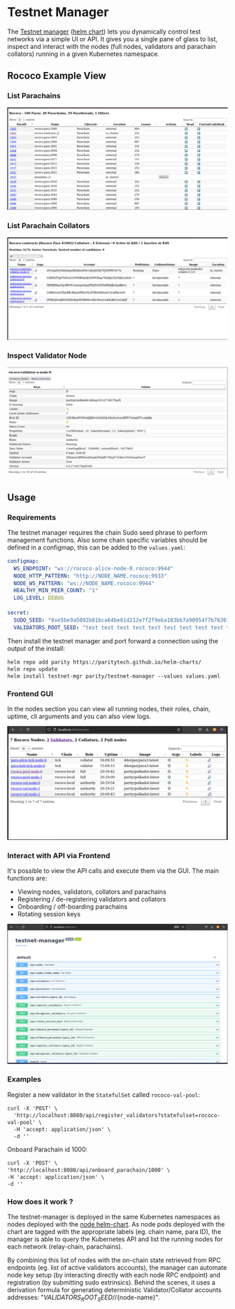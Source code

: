 # Testnet Manager

The [Testnet manager](https://github.com/paritytech/testnet-manager) ([helm chart](https://github.com/paritytech/helm-charts/tree/main/charts/testnet-manager)) lets you dynamically control test networks via a simple UI or API. It gives you a single pane of glass to list, inspect and interact with the nodes (full nodes, validators and parachain collators) running in a given Kubernetes namespace.

## Rococo Example View

### List Parachains

![rococo-parachains](../images/rococo-parachains.png)

### List Parachain Collators

![rococo-collators-1002](../images/rococo-collators-1002.png)

### Inspect Validator Node

![rococo-validator-a-node-0](../images/rococo-validator-a-node-0.png)

## Usage

### Requirements

The testnet manager requires the chain Sudo seed phrase to perform management functions. Also some chain specific variables should be defined in a configmap, this can be added to the `values.yaml`:

```yaml
configmap:
  WS_ENDPOINT: "ws://rococo-alice-node-0.rococo:9944"
  NODE_HTTP_PATTERN: "http://NODE_NAME.rococo:9933"
  NODE_WS_PATTERN: "ws://NODE_NAME.rococo:9944"
  HEALTHY_MIN_PEER_COUNT: "1"
  LOG_LEVEL: DEBUG

secret:
  SUDO_SEED: "0xe5be9a5092b81bca64be81d212e7f2f9eba183bb7a90954f7b76361f6edb5c0a" # Alice
  VALIDATORS_ROOT_SEED: "test test test test test test test test test test test test"
```

Then install the testnet manager and port forward a connection using the output of the install:

```
helm repo add parity https://paritytech.github.io/helm-charts/
helm repo update
helm install testnet-mgr parity/testnet-manager --values values.yaml
```

### Frontend GUI

In the nodes section you can view all running nodes, their roles, chain, uptime, cli arguments and you can also view logs.

![testnet-mgr-frontend](../images/testnet-mgr.png)

### Interact with API via Frontend

It's possible to view the API calls and execute them via the GUI. The main functions are:

- Viewing nodes, validators, collators and parachains
- Registering / de-registering validators and collators
- Onboarding / off-boarding parachains
- Rotating session keys

![testnet-mgr-api](../images/testnet-mgr-api.png)

### Examples

Register a new validator in the `StatefulSet` called `rococo-val-pool`:

```
curl -X 'POST' \
  'http://localhost:8080/api/register_validators?statefulset=rococo-val-pool' \
  -H 'accept: application/json' \
  -d ''
```

Onboard Parachain id 1000:

```
curl -X 'POST' \
'http://localhost:8080/api/onboard_parachain/1000' \
-H 'accept: application/json' \
-d ''
```

### How does it work ?

The testnet-manager is deployed in the same Kubernetes namespaces as nodes deployed with the [node helm-chart](https://github.com/paritytech/helm-charts/tree/main/charts/node). As node pods deployed with the chart are tagged with the appropriate labels (eg. chain name, para ID), the manager is able to query the Kubernetes API and list the running nodes for each network (relay-chain, parachains).

By combining this list of nodes with the on-chain state retrieved from RPC endpoints (eg. list of active validators accounts), the manager can automate node key setup (by interacting directly with each node RPC endpoint) and registration (by submitting sudo extrinsics). Behind the scenes, it uses a derivation formula for generating deterministic Validator/Collator accounts addresses: "${VALIDATORS_ROOT_SEED}//${node-name}".
